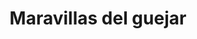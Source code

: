 ---
title: "Maravillas del guejar"
url: /lejanias/maravillas-del-guejar/
shop: agencia de viajes
---